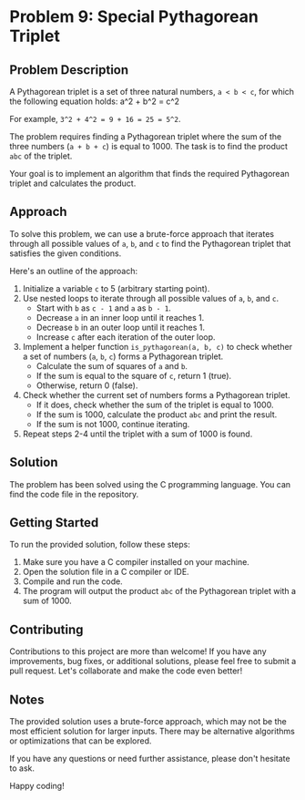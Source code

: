 # Problem 9: Special Pythagorean Triplet

## Problem Description

A Pythagorean triplet is a set of three natural numbers, `a < b < c`, for which the following equation holds: a^2 + b^2 = c^2

For example, `3^2 + 4^2 = 9 + 16 = 25 = 5^2`.

The problem requires finding a Pythagorean triplet where the sum of the three numbers (`a + b + c`) is equal to 1000. The task is to find the product `abc` of the triplet.

Your goal is to implement an algorithm that finds the required Pythagorean triplet and calculates the product.

## Approach

To solve this problem, we can use a brute-force approach that iterates through all possible values of `a`, `b`, and `c` to find the Pythagorean triplet that satisfies the given conditions.

Here's an outline of the approach:

1. Initialize a variable `c` to 5 (arbitrary starting point).
2. Use nested loops to iterate through all possible values of `a`, `b`, and `c`.
   - Start with `b` as `c - 1` and `a` as `b - 1`.
   - Decrease `a` in an inner loop until it reaches 1.
   - Decrease `b` in an outer loop until it reaches 1.
   - Increase `c` after each iteration of the outer loop.
3. Implement a helper function `is_pythagorean(a, b, c)` to check whether a set of numbers (`a`, `b`, `c`) forms a Pythagorean triplet.
   - Calculate the sum of squares of `a` and `b`.
   - If the sum is equal to the square of `c`, return 1 (true).
   - Otherwise, return 0 (false).
4. Check whether the current set of numbers forms a Pythagorean triplet.
   - If it does, check whether the sum of the triplet is equal to 1000.
   - If the sum is 1000, calculate the product `abc` and print the result.
   - If the sum is not 1000, continue iterating.
5. Repeat steps 2-4 until the triplet with a sum of 1000 is found.

## Solution

The problem has been solved using the C programming language. You can find the code file in the repository.

## Getting Started

To run the provided solution, follow these steps:

1. Make sure you have a C compiler installed on your machine.
2. Open the solution file in a C compiler or IDE.
3. Compile and run the code.
4. The program will output the product `abc` of the Pythagorean triplet with a sum of 1000.

## Contributing

Contributions to this project are more than welcome! If you have any improvements, bug fixes, or additional solutions, please feel free to submit a pull request. Let's collaborate and make the code even better!

## Notes

The provided solution uses a brute-force approach, which may not be the most efficient solution for larger inputs. There may be alternative algorithms or optimizations that can be explored.

If you have any questions or need further assistance, please don't hesitate to ask.

Happy coding!
